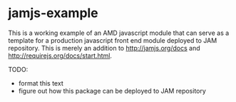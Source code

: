 jamjs-example
=============

This is a working example of an AMD javascript module that can serve as a template for a production javascript front end module deployed to JAM repository.
This is merely an addition to http://jamjs.org/docs and http://requirejs.org/docs/start.html.

TODO:
- format this text
- figure out how this package can be deployed to JAM repository